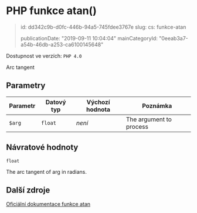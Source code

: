 PHP funkce atan()
=================

> id: dd342c9b-d0fc-446b-94a5-745fdee3767e
> slug:
> 	cs: funkce-atan
>
> publicationDate: "2019-09-11 10:04:04"
> mainCategoryId: "0eeab3a7-a54b-46db-a253-ca6100145648"

Dostupnost ve verzích: `PHP 4.0`

Arc tangent


Parametry
--------------

| Parametr | Datový typ | Výchozí hodnota | Poznámka |
|-----|-----|-----|-----|
| `$arg` | `float` | *není* | The argument to process |


Návratové hodnoty
----------------

`float`

The arc tangent of arg in radians.

Další zdroje
------------

[Oficiální dokumentace funkce atan](https://www.php.net/manual/en/function.atan.php)
